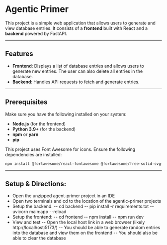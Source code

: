 
# Agentic Primer

This project is a simple web application that allows users to generate and view database entries. It consists of a **frontend** built with React and a **backend** powered by FastAPI.

---

## Features

- **Frontend**: Displays a list of database entries and allows users to generate new entries. The user can also delete all entries in the database.
- **Backend**: Handles API requests to fetch and generate entries.

---

## Prerequisites

Make sure you have the following installed on your system:

- **Node.js** (for the frontend)
- **Python 3.9+** (for the backend)
- **npm** or **yarn**
- **pip**

This project uses Font Awesome for icons. Ensure the following dependencies are installed:

```bash
npm install @fortawesome/react-fontawesome @fortawesome/free-solid-svg-icons @fortawesome/fontawesome-svg-core
```

---

## Setup & Directions:

- Open the unzipped agent-primer project in an IDE
- Open two terminals and cd to the location of the agentic-primer projects
- Setup the backend:
-- cd backend
-- pip install -r requirements.txt
-- uvicorn main:app --reload
- Setup the frontend:
-- cd frontend
-- npm install
-- npm run dev
- View and test
-- Open the local host link in a web browser (likely http://localhost:5173/)
-- You should be able to generate random entries into the database and view them on the frontend
-- You should also be able to clear the database

